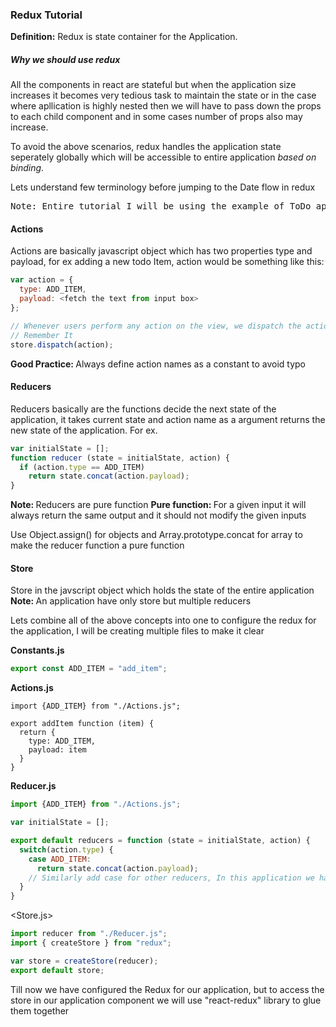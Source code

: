 ### Redux Tutorial

<b>Definition:</b> Redux is state container for the Application. 
##### Why we should use redux
All the components in react are stateful but when the application size increases it becomes very tedious task to maintain the state or in the case where apllication is highly nested then we will have to pass down the props to each child component and in some cases number of props also may increase.

To avoid the above scenarios, redux handles the application state seperately globally which will be accessible to entire application <i>based on binding</i>.


Lets understand few terminology before jumping to the Date flow in redux

<pre>Note: Entire tutorial I will be using the example of ToDo app in react/redux. At the end will combined all the concepts into a single example</pre>


#### Actions
Actions are basically javascript object which has two properties type and payload, for ex adding a new todo Item, action would be something like this:

```javascript
var action = {
  type: ADD_ITEM,
  payload: <fetch the text from input box>
};

// Whenever users perform any action on the view, we dispatch the action to the store.
// Remember It
store.dispatch(action);
```

<b>Good Practice: </b> Always define action names as a constant to avoid typo

#### Reducers
Reducers basically are the functions decide the next state of the application, it takes current state and action name as a argument returns the new state of the application.
For ex.
```javascript
var initialState = [];
function reducer (state = initialState, action) {
  if (action.type == ADD_ITEM)
    return state.concat(action.payload);
}
```
<b>Note: </b> Reducers are pure function
<b>Pure function: </b> For a given input it will always return the same output and it should not modify the given inputs

Use Object.assign() for objects and Array.prototype.concat for array to make the reducer function a pure function


#### Store
Store in the javscript object which holds the state of the entire application
<b>Note: </b> An application have only store but multiple reducers

Lets combine all of the above concepts into one to configure the redux for the application, I will be creating multiple files to make it clear

<b>Constants.js</b>
```javascript
export const ADD_ITEM = "add_item";  
```

<b>Actions.js</b>
```javascript>
import {ADD_ITEM} from "./Actions.js";

export addItem function (item) {
  return {
    type: ADD_ITEM,
    payload: item
  }
}
```

<b>Reducer.js</b>
```javascript
import {ADD_ITEM} from "./Actions.js";

var initialState = [];

export default reducers = function (state = initialState, action) {
  switch(action.type) {
    case ADD_ITEM:
      return state.concat(action.payload);
    // Similarly add case for other reducers, In this application we have only one action add item from input box to the list
  }
}
```

<Store.js>
```javascript
import reducer from "./Reducer.js";
import { createStore } from "redux";

var store = createStore(reducer);
export default store;
```

Till now we have configured the Redux for our application, but to access the store in our application component we will use "react-redux" library to glue them together
